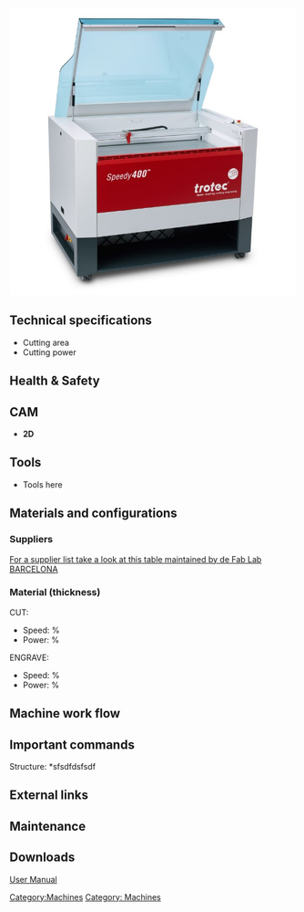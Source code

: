 ![](/assets/images/Trotec-Speedy-400.jpg "Trotec-Speedy-400.jpg")

## Technical specifications

  - Cutting area
  - Cutting power

## Health & Safety

## CAM

  - **2D**

## Tools

  - Tools here

## Materials and configurations

### Suppliers

[For a supplier list take a look at this table maintained by de Fab Lab
BARCELONA](http://fablabbcn.org/maquinas/provedores-materiales/)

### Material (thickness)

CUT:

  - Speed: %
  - Power: %

ENGRAVE:

  - Speed: %
  - Power: %

## Machine work flow

## Important commands

Structure:
\*sfsdfdsfsdf

## External links

## Maintenance

## Downloads

[User
Manual](https://www.troteclaser.com/fileadmin/content/images/Contact_Support/Manuals/Speedy-400-Manual-EN.pdf)

[Category:Machines](Category:Machines "wikilink") [Category:
Machines](Category:_Machines "wikilink")